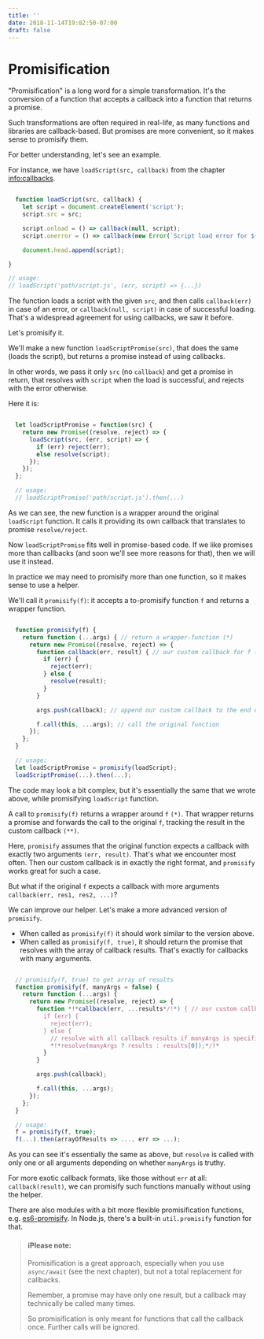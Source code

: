 ```yaml
---
title: ''
date: 2018-11-14T19:02:50-07:00
draft: false
---
```

# Promisification

"Promisification" is a long word for a simple transformation. It's the conversion of a function that accepts a callback into a function that returns a promise.

Such transformations are often required in real-life, as many functions and libraries are callback-based. But promises are more convenient, so it makes sense to promisify them.

For better understanding, let's see an example.

For instance, we have `loadScript(src, callback)` from the chapter <info:callbacks>.

```js run

  function loadScript(src, callback) {
    let script = document.createElement('script');
    script.src = src;

    script.onload = () => callback(null, script);
    script.onerror = () => callback(new Error(`Script load error for ${src}`));

    document.head.append(script);

}

// usage:
// loadScript('path/script.js', (err, script) => {...})
```

The function loads a script with the given `src`, and then calls `callback(err)` in case of an error, or `callback(null, script)` in case of successful loading. That's a widespread agreement for using callbacks, we saw it before.

Let's promisify it. 

We'll make a new function `loadScriptPromise(src)`, that does the same (loads the script), but returns a promise instead of using callbacks.

In other words, we pass it only `src` (no `callback`) and get a promise in return, that resolves with `script` when the load is successful, and rejects with the error otherwise.

Here it is:
```js

  let loadScriptPromise = function(src) {
    return new Promise((resolve, reject) => {
      loadScript(src, (err, script) => {
        if (err) reject(err);
        else resolve(script);
      });
    });
  };

  // usage:
  // loadScriptPromise('path/script.js').then(...)

```

As we can see, the new function is a wrapper around the original `loadScript` function. It calls it providing its own callback that translates to promise `resolve/reject`.

Now `loadScriptPromise` fits well in promise-based code. If we like promises more than callbacks (and soon we'll see more reasons for that), then we will use it instead.

In practice we may need to promisify more than one function, so it makes sense to use a helper.

We'll call it `promisify(f)`: it accepts a to-promisify function `f` and returns a wrapper function.

```js

  function promisify(f) {
    return function (...args) { // return a wrapper-function (*)
      return new Promise((resolve, reject) => {
        function callback(err, result) { // our custom callback for f (**)
          if (err) {
            reject(err);
          } else {
            resolve(result);
          }
        }

        args.push(callback); // append our custom callback to the end of f arguments

        f.call(this, ...args); // call the original function
      });
    };
  }

  // usage:
  let loadScriptPromise = promisify(loadScript);
  loadScriptPromise(...).then(...);

```

The code may look a bit complex, but it's essentially the same that we wrote above, while promisifying `loadScript` function.

A call to `promisify(f)` returns a wrapper around `f` `(*)`. That wrapper returns a promise and forwards the call to the original `f`, tracking the result in the custom callback `(**)`.

Here, `promisify` assumes that the original function expects a callback with exactly two arguments `(err, result)`. That's what we encounter most often. Then our custom callback is in exactly the right format, and `promisify` works great for such a case.

But what if the original `f` expects a callback with more arguments `callback(err, res1, res2, ...)`?

We can improve our helper. Let's make a more advanced version of `promisify`.

- When called as `promisify(f)` it should work similar to the version above.
- When called as `promisify(f, true)`, it should return the promise that resolves with the array of callback results. That's exactly for callbacks with many arguments.

```js

  // promisify(f, true) to get array of results
  function promisify(f, manyArgs = false) {
    return function (...args) {
      return new Promise((resolve, reject) => {
        function *!*callback(err, ...results*/!*) { // our custom callback for f
          if (err) {
            reject(err);
          } else {
            // resolve with all callback results if manyArgs is specified
            *!*resolve(manyArgs ? results : results[0]);*/!*
          }
        }

        args.push(callback);

        f.call(this, ...args);
      });
    };
  }

  // usage:
  f = promisify(f, true);
  f(...).then(arrayOfResults => ..., err => ...);

```

As you can see it's essentially the same as above, but `resolve` is called with only one or all arguments depending on whether `manyArgs` is truthy.

For more exotic callback formats, like those without `err` at all: `callback(result)`, we can promisify such functions manually without using the helper.

There are also modules with a bit more flexible promisification functions, e.g. [es6-promisify](https://github.com/digitaldesignlabs/es6-promisify). In Node.js, there's a built-in `util.promisify` function for that.

>#### ℹ️**Please note:**
>
>Promisification is a great approach, especially when you use `async/await` (see the next chapter), but not a total replacement for callbacks.
>
>Remember, a promise may have only one result, but a callback may technically be called many times.
>
>So promisification is only meant for functions that call the callback once. Further calls will be ignored.

